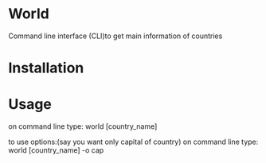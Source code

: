 # World
Command line interface (CLI)to get main information of countries


# Installation 


# Usage
on command line type:
world [country_name] 

to use options:(say you want only capital of country)
on command line type:
world [country_name]  -o cap
 
